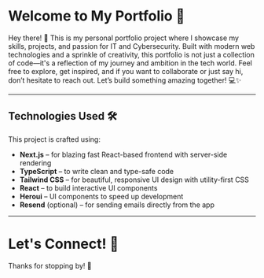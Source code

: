 # Welcome to My Portfolio 🚀

Hey there! 👋 This is my personal portfolio project where I showcase my skills, projects, and passion for IT and Cybersecurity. Built with modern web technologies and a sprinkle of creativity, this portfolio is not just a collection of code—it's a reflection of my journey and ambition in the tech world. Feel free to explore, get inspired, and if you want to collaborate or just say hi, don’t hesitate to reach out. Let’s build something amazing together! 💻✨

---

## Technologies Used 🛠️

This project is crafted using:

- **Next.js** – for blazing fast React-based frontend with server-side rendering
- **TypeScript** – to write clean and type-safe code
- **Tailwind CSS** – for beautiful, responsive UI design with utility-first CSS
- **React** – to build interactive UI components
- **Heroui** – UI components to speed up development
- **Resend** (optional) – for sending emails directly from the app

---

# Let's Connect! 🤝
Thanks for stopping by! 🚀